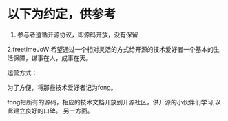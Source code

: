 # 以下为约定，供参考

1. 参与者遵循开源协议，即源码开放，没有保留

2.freetimeJoW 希望通过一个相对灵活的方式给开源的技术爱好者一个基本的生活保障，谋事在人，成事在天。


运营方式：

为了方便，将那些技术爱好者记为fong。

fong把所有的源码，相应的技术文档开放到开源社区，供开源的小伙伴们学习,以此建立良好的口碑。
另一方面。
